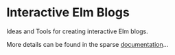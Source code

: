 # Interactive Elm Blogs

Ideas and Tools for creating interactive Elm blogs.

More details can be found in the sparse [documentation](https://pitnyr.github.io/elm-interactive-blog/)...